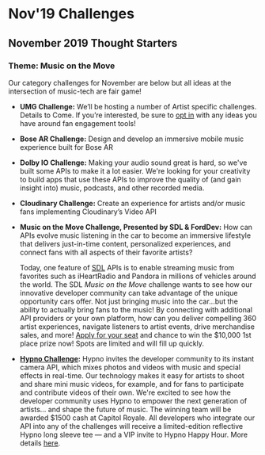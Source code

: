 # Nov'19 Challenges

## November **2019 Thought Starters** <a id="june-2-3-thought-starters"></a>

### **Theme**: Music on the Move

Our category challenges for November are below but all ideas at the intersection of music-tech are fair game!

* **UMG Challenge:** We’ll be hosting a number of Artist specific challenges. Details to Come. If you’re interested, be sure to [opt in](https://capitol360.wufoo.com/forms/m1f12jl70w0h9lh/) with any ideas you have around fan engagement tools!
* **Bose AR Challenge:** Design and develop an immersive mobile music experience built for Bose AR
* **Dolby IO Challenge:** Making your audio sound great is hard, so we've built some APIs to make it a lot easier.  We're looking for your creativity to build apps that use these APIs to improve the quality of \(and gain insight into\) music, podcasts, and other recorded media.
*  **Cloudinary Challenge:** Create an experience for artists and/or music fans implementing Cloudinary’s Video API
* **Music on the Move Challenge, Presented by SDL & FordDev:** How can APIs evolve music listening in the car to become an immersive lifestyle that delivers just-in-time content, personalized experiences, and connect fans with all aspects of their favorite artists?

  Today, one feature of [SDL](www.smartdevicelink.com) APIs is to enable streaming music from favorites such as iHeartRadio and Pandora in millions of vehicles around the world.  The SDL _Music on the Move_ challenge wants to see how our innovative developer community can take advantage of the unique opportunity cars offer. Not just bringing music into the car...but the ability to actually bring fans to the music!  By connecting with additional API providers or your own platform, how can you deliver compelling 360 artist experiences, navigate listeners to artist events, drive merchandise sales, and more!  [Apply for your seat](https://capitol360.wufoo.com/forms/m1f12jl70w0h9lh/) and chance to win the $10,000 1st place prize now! Spots are limited and will fill up quickly.

* [**Hypno Challenge**](hypno-challenge.md)**:** Hypno invites the developer community to its instant camera API, which mixes photos and videos with music and special effects in real-time. Our technology makes it easy for artists to shoot and share mini music videos, for example, and for fans to participate and contribute videos of their own. We're excited to see how the developer community uses Hypno to empower the next generation of artists... and shape the future of music. The winning team will be awarded $1500 cash at Capitol Royale. All developers who integrate our API into any of the challenges will receive a limited-edition reflective Hypno long sleeve tee — and a VIP invite to Hypno Happy Hour. More details [here](../../hypno/hypno-challenge-and-documentation.md).



